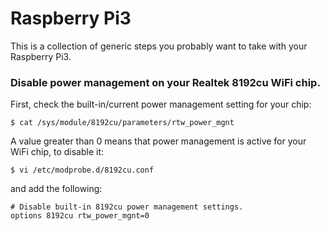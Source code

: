 # Raspberry Pi3

This is a collection of generic steps you probably want to take with your Raspberry Pi3.

### Disable power management on your Realtek 8192cu WiFi chip.

First, check the built-in/current power management setting for your chip:
```
$ cat /sys/module/8192cu/parameters/rtw_power_mgnt
```

A value greater than 0 means that power management is active for your WiFi chip, to disable it:
```
$ vi /etc/modprobe.d/8192cu.conf
```
and add the following:
```
# Disable built-in 8192cu power management settings.
options 8192cu rtw_power_mgnt=0
```

